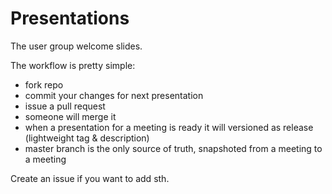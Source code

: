 Presentations
=============

The user group welcome slides.

The workflow is pretty simple:
- fork repo
- commit your changes for next presentation
- issue a pull request
- someone will merge it
- when a presentation for a meeting is ready it will versioned as release (lightweight tag & description)
- master branch is the only source of truth, snapshoted from a meeting to a meeting

Create an issue if you want to add sth.
